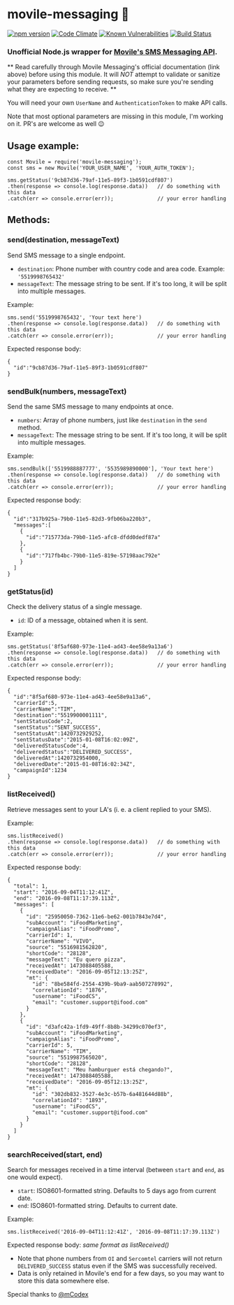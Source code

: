 # movile-messaging 📲
[![npm version](https://badge.fury.io/js/movile-messaging.svg)](https://badge.fury.io/js/movile-messaging)
[![Code Climate](https://codeclimate.com/github/vspedr/movile-messaging/badges/gpa.svg)](https://codeclimate.com/github/vspedr/movile-messaging)
[![Known Vulnerabilities](https://snyk.io/test/github/vspedr/movile-messaging/badge.svg)](https://snyk.io/test/github/vspedr/movile-messaging)
[![Build Status](https://travis-ci.org/vspedr/movile-messaging.svg?branch=master)](https://travis-ci.org/vspedr/movile-messaging)


### Unofficial Node.js wrapper for [Movile's SMS Messaging API](http://doc-messaging.movile.com/sms-v1.html).

** Read carefully through Movile Messaging's official documentation (link above) before using this module. It will *NOT* attempt to validate or sanitize your parameters before sending requests, so make sure you're sending what they are expecting to receive. **

You will need your own `UserName` and `AuthenticationToken` to make API calls.

Note that most optional parameters are missing in this module, I'm working on it. PR's are welcome as well 😉

## Usage example:
```
const Movile = require('movile-messaging');
const sms = new Movile('YOUR_USER_NAME', 'YOUR_AUTH_TOKEN');

sms.getStatus('9cb87d36-79af-11e5-89f3-1b0591cdf807')
.then(response => console.log(response.data))   // do something with this data
.catch(err => console.error(err));              // your error handling

```

## Methods:
### send(destination, messageText)
Send SMS message to a single endpoint.
* `destination`: Phone number with country code and area code. Example: `'5519998765432'`
* `messageText`: The message string to be sent. If it's too long, it will be split into multiple messages.

Example:
```
sms.send('5519998765432', 'Your text here')
.then(response => console.log(response.data))   // do something with this data
.catch(err => console.error(err));              // your error handling
```

Expected response body:
```
{
  "id":"9cb87d36-79af-11e5-89f3-1b0591cdf807"
}
```


### sendBulk(numbers, messageText)
Send the same SMS message to many endpoints at once.
* `numbers`: Array of phone numbers, just like `destination` in the `send` method.
* `messageText`: The message string to be sent. If it's too long, it will be split into multiple messages.

Example:
```
sms.sendBulk(['5519988887777', '5535989890000'], 'Your text here')
.then(response => console.log(response.data))   // do something with this data
.catch(err => console.error(err));              // your error handling
```

Expected response body:
```
{
  "id":"317b925a-79b0-11e5-82d3-9fb06ba220b3",
  "messages":[
    {
      "id":"715773da-79b0-11e5-afc8-dfdd0dedf87a"
    },
    {
      "id":"717fb4bc-79b0-11e5-819e-57198aac792e"
    }
  ]
}
```


### getStatus(id)
Check the delivery status of a single message.
* `id`: ID of a message, obtained when it is sent.

Example:
```
sms.getStatus('8f5af680-973e-11e4-ad43-4ee58e9a13a6')
.then(response => console.log(response.data))   // do something with this data
.catch(err => console.error(err));              // your error handling
```

Expected response body:
```
{
  "id":"8f5af680-973e-11e4-ad43-4ee58e9a13a6",
  "carrierId":5,
  "carrierName":"TIM",
  "destination":"5519900001111",
  "sentStatusCode":2,
  "sentStatus":"SENT_SUCCESS",
  "sentStatusAt":1420732929252,
  "sentStatusDate":"2015-01-08T16:02:09Z",
  "deliveredStatusCode":4,
  "deliveredStatus":"DELIVERED_SUCCESS",
  "deliveredAt":1420732954000,
  "deliveredDate":"2015-01-08T16:02:34Z",
  "campaignId":1234
}
```

### listReceived()
Retrieve messages sent to your LA's (i. e. a client replied to your SMS).

Example:
```
sms.listReceived()
.then(response => console.log(response.data))   // do something with this data
.catch(err => console.error(err));              // your error handling
```

Expected response body:
```
{
  "total": 1,
  "start": "2016-09-04T11:12:41Z",
  "end": "2016-09-08T11:17:39.113Z",
  "messages": [
    {
      "id": "25950050-7362-11e6-be62-001b7843e7d4",
      "subAccount": "iFoodMarketing",
      "campaignAlias": "iFoodPromo",
      "carrierId": 1,
      "carrierName": "VIVO",
      "source": "5516981562820",
      "shortCode": "28128",
      "messageText": "Eu quero pizza",
      "receivedAt": 1473088405588,
      "receivedDate": "2016-09-05T12:13:25Z",
      "mt": {
        "id": "8be584fd-2554-439b-9ba9-aab507278992",
        "correlationId": "1876",
        "username": "iFoodCS",
        "email": "customer.support@ifood.com"
      }
    },
    {
      "id": "d3afc42a-1fd9-49ff-8b8b-34299c070ef3",
      "subAccount": "iFoodMarketing",
      "campaignAlias": "iFoodPromo",
      "carrierId": 5,
      "carrierName": "TIM",
      "source": "5519987565020",
      "shortCode": "28128",
      "messageText": "Meu hamburguer está chegando?",
      "receivedAt": 1473088405588,
      "receivedDate": "2016-09-05T12:13:25Z",
      "mt": {
        "id": "302db832-3527-4e3c-b57b-6a481644d88b",
        "correlationId": "1893",
        "username": "iFoodCS",
        "email": "customer.support@ifood.com"
      }
    }
  ]
}
```

### searchReceived(start, end)
Search for messages received in a time interval (between `start` and `end`, as one would expect).
* `start`: ISO8601-formatted string. Defaults to 5 days ago from current date.
* `end`: ISO8601-formatted string. Defaults to current date.

Example:
```
sms.listReceived('2016-09-04T11:12:41Z', '2016-09-08T11:17:39.113Z')
```

Expected response body: *same format as listReceived()*


* Note that phone numbers from `OI` and `Sercomtel` carriers will not return `DELIVERED_SUCCESS` status even if the SMS was successfully received.
* Data is only retained in Movile's end for a few days, so you may want to store this data somewhere else.

Special thanks to [@mCodex](https://github.com/mCodex/)

